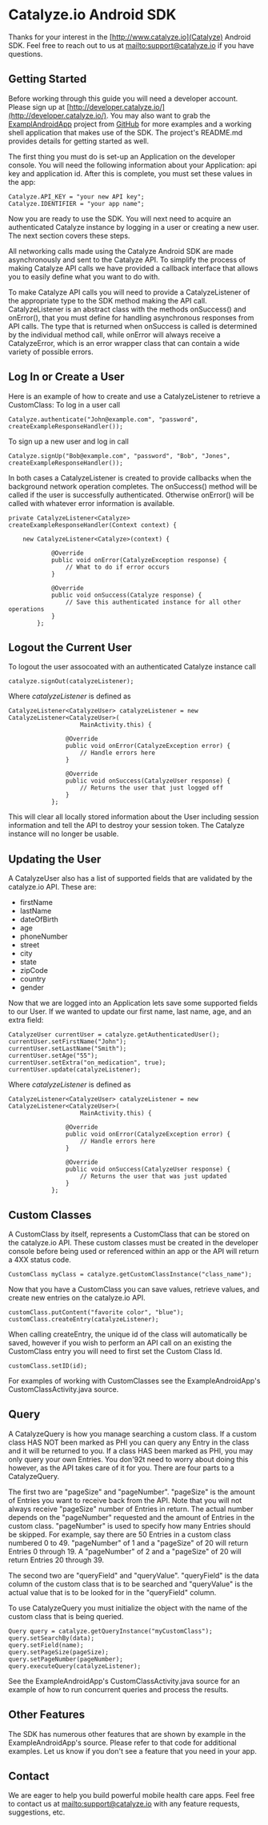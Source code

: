 Catalyze.io Android SDK
=======

Thanks for your interest in the [http://www.catalyze.io](Catalyze) Android SDK. Feel free to reach out to us at <mailto:support@catalyze.io> if you have questions. 

Getting Started
----------
Before working through this guide you will need a developer account. Please sign up at [http://developer.catalyze.io/](http://developer.catalyze.io/). You may also want to grab the [ExamplAndroidApp](https://github.com/catalyzeio/ExampleAndroidApp) project from [GitHub](https://github.com/catalyzeio) for more examples and a working shell application that makes use of the SDK. The project's README.md provides details for getting started as well. 

The first thing you must do is set-up an Application on the developer console. You will need the following information about your Application: api key and application id. 
After this is complete, you must set these values in the app:

    Catalyze.API_KEY = "your new API key";
    Catalyze.IDENTIFIER = "your app name";

Now you are ready to use the SDK. You will next need to acquire an authenticated Catalyze instance by logging in a user or creating a new user. The next section covers these steps.  

All networking calls made using the Catalyze Android SDK are made asynchronously and sent to the Catalyze API. To simplify the process of making Catalyze API calls we have provided a callback interface that allows you to easily define what you want to do with.

To make Catalyze API calls you will need to provide a CatalyzeListener of the appropriate type to the SDK method making the API call. CatalyzeListener is an abstract class with the methods onSuccess() and onError(), that you must define for handling asynchronous responses from API calls. The type that is returned when onSuccess is called is determined by the individual method call, while onError will always receive a CatalyzeError, which is an error wrapper class that can contain a wide variety of possible errors.


Log In or Create a User
-------------

Here is an example of how to create and use a CatalyzeListener to retrieve a CustomClass:
To log in a user call

    Catalyze.authenticate("John@example.com", "password", createExampleResponseHandler());

To sign up a new user and log in call

    Catalyze.signUp("Bob@example.com", "password", "Bob", "Jones", createExampleResponseHandler());

In both cases a CatalyzeListener is created to provide callbacks when the background network operation completes. The onSuccess() method will be called if the user is successfully authenticated. Otherwise onError() will be called with whatever error information is available.  

    private CatalyzeListener<Catalyze> createExampleResponseHandler(Context context) {

        new CatalyzeListener<Catalyze>(context) {
        
                @Override
                public void onError(CatalyzeException response) {
                    // What to do if error occurs
                }
    
                @Override
                public void onSuccess(Catalyze response) {
                    // Save this authenticated instance for all other operations
                }
            };

Logout the Current User
------------

To logout the user assocoated with an authenticated Catalyze instance call

    catalyze.signOut(catalyzeListener); 

Where *catalyzeListener* is defined as

    CatalyzeListener<CatalyzeUser> catalyzeListener = new CatalyzeListener<CatalyzeUser>(
						MainActivity.this) {

					@Override
					public void onError(CatalyzeException error) {
                        // Handle errors here
					}

					@Override
					public void onSuccess(CatalyzeUser response) {
                        // Returns the user that just logged off
					}
				};

This will clear all locally stored information about the User including session information and tell the API to destroy your session token. The Catalyze instance will no longer be usable.

Updating the User
--------------

A CatalyzeUser also has a list of supported fields that are validated by the catalyze.io API.  These are:

* firstName
* lastName
* dateOfBirth
* age
* phoneNumber
* street
* city
* state
* zipCode
* country
* gender

Now that we are logged into an Application lets save some supported fields to our User. If we wanted to update our first name, last name, age, and an extra field:

    CatalyzeUser currentUser = catalyze.getAuthenticatedUser();
    currentUser.setFirstName("John");
    currentUser.setLastName("Smith");
    currentUser.setAge("55");
    currentUser.setExtra("on_medication", true);
    currentUser.update(catalyzeListener);

Where *catalyzeListener* is defined as

    CatalyzeListener<CatalyzeUser> catalyzeListener = new CatalyzeListener<CatalyzeUser>(
						MainActivity.this) {

					@Override
					public void onError(CatalyzeException error) {
                        // Handle errors here
					}

					@Override
					public void onSuccess(CatalyzeUser response) {
                        // Returns the user that was just updated
					}
				};

Custom Classes
----
A CustomClass by itself, represents a CustomClass that can be stored on the catalyze.io API.  These custom classes must be created in the developer console before being used or referenced within an app or the API will return a 4XX status code. 

    CustomClass myClass = catalyze.getCustomClassInstance("class_name");

Now that you have a CustomClass you can save values, retrieve values, and create new entries on the catalyze.io API.


    customClass.putContent("favorite color", "blue");
    customClass.createEntry(catalyzeListener);

When calling createEntry, the unique id of the class will automatically be saved, however if you wish to perform an API call on an existing the CustomClass entry you will need to first set the Custom Class Id.

    customClass.setID(id);

For examples of working with CustomClasses see the ExampleAndroidApp's CustomClassActivity.java source. 

Query
------

A CatalyzeQuery is how you manage searching a custom class. If a custom class HAS NOT been marked as PHI you can query any Entry in the class and it will be returned to you. If a class HAS been marked as PHI, you may only query your own Entries. You don'92t need to worry about doing this however, as the API takes care of it for you. There are four parts to a CatalyzeQuery.

The first two are "pageSize" and "pageNumber". "pageSize" is the amount of Entries you want to receive back from the API. Note that you will not always receive "pageSize" number of Entries in return. The actual number depends on the "pageNumber" requested and the amount of Entries in the custom class. "pageNumber" is used to specify how many Entries should be skipped. For example, say there are 50 Entries in a custom class numbered 0 to 49. "pageNumber" of 1 and a "pageSize" of 20 will return Entries 0 through 19. A "pageNumber" of 2 and a "pageSize" of 20 will return Entries 20 through 39.

The second two are "queryField" and "queryValue". "queryField" is the data column of the custom class that is to be searched and "queryValue" is the actual value that is to be looked for in the "queryField" column.

To use CatalyzeQuery you must initialize the object with the name of the custom class that is being queried.

    Query query = catalyze.getQueryInstance("myCustomClass");  
    query.setSearchBy(data);
    query.setField(name);
    query.setPageSize(pageSize);
    query.setPageNumber(pageNumber);
    query.executeQuery(catalyzeListener);

See the ExampleAndroidApp's CustomClassActivity.java source for an example of how to run concurrent queries and process the results. 

Other Features
---------
The SDK has numerous other features that are shown by example in the ExampleAndroidApp's source. Please refer to that code for additional examples. Let us know if you don't see a feature that you need in your app. 

Contact
------

We are eager to help you build powerful mobile health care apps. Feel free to contact us at <mailto:support@catalyze.io> with any feature requests, suggestions, etc. 

